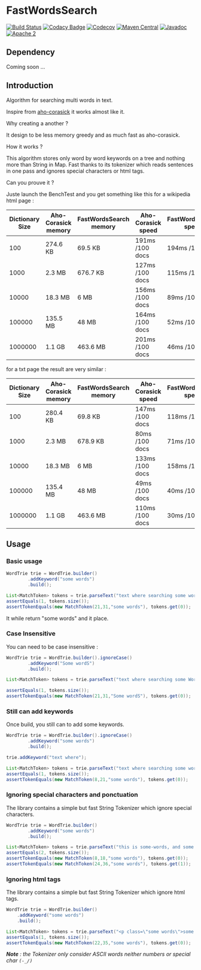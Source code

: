 # FastWordsSearch

[![Build Status](https://travis-ci.org/maneau/fastwordssearch.svg?branch=master)](https://travis-ci.org/maneau/fastwordssearch)
[![Codacy Badge](https://api.codacy.com/project/badge/Grade/b3c3e839a4b34772af076cb763c67a0e)](https://www.codacy.com/manual/maneau/fastwordssearch?utm_source=github.com&amp;utm_medium=referral&amp;utm_content=maneau/fastwordssearch&amp;utm_campaign=Badge_Grade)
[![Codecov](https://codecov.io/gh/maneau/fastwordssearch/branch/master/graph/badge.svg)](https://codecov.io/gh/maneau/fastwordssearch)
[![Maven Central](https://maven-badges.herokuapp.com/maven-central/org.maneau/fastwordssearch/badge.svg)](https://maven-badges.herokuapp.com/maven-central/org.maneau/fastwordssearch)
[![Javadoc](https://javadoc-emblem.rhcloud.com/doc/org.maneau/fastwordssearch/badge.svg)](http://www.javadoc.io/doc/org.maneau/fastwordssearch)
[![Apache 2](http://img.shields.io/badge/license-Apache%202-blue.svg)](http://www.apache.org/licenses/LICENSE-2.0)

## Dependency

Coming soon ...

## Introduction

Algorithm for searching multi words in text.

Inspire from [aho-corasick](https://github.com/robert-bor/aho-corasick) it works almost like it.

Why creating a another ? 

It design to be less memory greedy and as much fast as aho-corasick.

How it works ?

This algorithm stores only word by word keywords on a tree and nothing more than String in Map.
Fast thanks to its tokenizer which reads sentences in one pass and ignores special characters or html tags.

Can you prouve it ?

Juste launch the BenchTest and you get something like this for a wikipedia html page :
 
|Dictionary Size | Aho-Corasick memory | FastWordsSearch memory | Aho-Corasick speed  | FastWordsSearch speed | 
|----------------|---------------------|------------------------|---------------------|-----------------------|
|100             | 274.6 KB            | 69.5 KB                | 191ms /100 docs     | 194ms /100 docs       |
|1000            | 2.3 MB              | 676.7 KB               | 127ms /100 docs     | 115ms /100 docs       |
|10000           | 18.3 MB             | 6 MB                   | 156ms /100 docs     | 89ms  /100 docs       |
|100000          | 135.5 MB            | 48 MB                  | 164ms /100 docs     | 52ms  /100 docs       |
|1000000         | 1.1 GB              | 463.6 MB               | 201ms /100 docs     | 46ms  /100 docs       |

for a txt page the result are very similar :

|Dictionary Size | Aho-Corasick memory | FastWordsSearch memory | Aho-Corasick speed  | FastWordsSearch speed | 
|----------------|---------------------|------------------------|---------------------|-----------------------|
|100             | 280.4 KB            | 69.8 KB                | 147ms /100 docs     | 118ms /100 docs       |
|1000            | 2.3 MB              | 678.9 KB               | 80ms  /100 docs     | 71ms  /100 docs       |
|10000           | 18.3 MB             | 6 MB                   | 133ms /100 docs     | 158ms /100 docs       |
|100000          | 135.4 MB            | 48 MB                  | 49ms  /100 docs     | 40ms  /100 docs       |
|1000000         | 1.1 GB              | 463.6 MB               | 110ms /100 docs     | 30ms  /100 docs       |

## Usage

### Basic usage
 
```java
WordTrie trie = WordTrie.builder()
        .addKeyword("some words")
        .build();

List<MatchToken> tokens = trie.parseText("text where searching some words SOME WORDS dont't");
assertEquals(1, tokens.size());
assertTokenEquals(new MatchToken(21,31,"some words"), tokens.get(0));
```

It while return "some words" and it place.

### Case Insensitive 

You can need to be case insensitive :
```java
WordTrie trie = WordTrie.builder().ignoreCase()
        .addKeyword("Some wordS")
        .build();

List<MatchToken> tokens = trie.parseText("text where searching some Words");

assertEquals(1, tokens.size());
assertTokenEquals(new MatchToken(21,31,"Some wordS"), tokens.get(0));
```

### Still can add keywords

Once build, you still can to add some keywords.

```java
WordTrie trie = WordTrie.builder().ignoreCase()
        .addKeyword("some words")
        .build();

trie.addKeyword("text where");

List<MatchToken> tokens = trie.parseText("text where searching some words");
assertEquals(1, tokens.size());
assertTokenEquals(new MatchToken(8,21,"some words"), tokens.get(0));
```

### Ignoring special characters and ponctuation

The library contains a simple but fast String Tokenizer which ignore special characters.

```java
WordTrie trie = WordTrie.builder()
        .addKeyword("some words")
        .build();

List<MatchToken> tokens = trie.parseText("this is some-words, and some...words as well");
assertEquals(2, tokens.size());
assertTokenEquals(new MatchToken(8,18,"some words"), tokens.get(0));
assertTokenEquals(new MatchToken(24,36,"some words"), tokens.get(1));
```

### Ignoring html tags

The library contains a simple but fast String Tokenizer which ignore html tags.

```java
WordTrie trie = WordTrie.builder()
    .addKeyword("some words")
    .build();

List<MatchToken> tokens = trie.parseText("<p class=\"some words\">some <b>words</b></p>");
assertEquals(1, tokens.size());
assertTokenEquals(new MatchToken(22,35,"some words"), tokens.get(0));
```

_**Note** : the Tokenizer only consider ASCII words neither numbers or special char `(-_/)`_ 